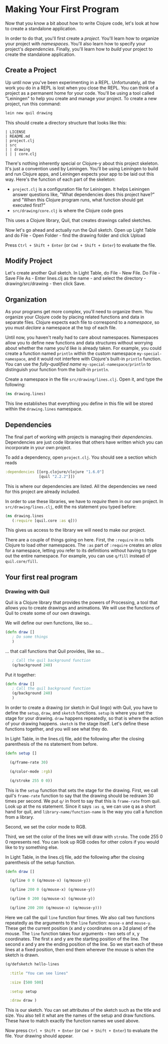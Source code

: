 Making Your First Program
=========================

Now that you know a bit about how to write Clojure code, let's look at how to create a standalone application.

In order to do that, you'll first create a *project*. You'll learn how to organize your project with *namespaces*. You'll also learn how to specify your project's *dependencies*. Finally, you'll learn how to *build* your project to create the standalone application.

## Create a Project

Up until now you've been experimenting in a REPL. Unfortunately, all the work you do in a REPL is lost when you close the REPL. You can think of a project as a permanent home for your code. You'll be using a tool called "Leiningen" to help you create and manage your project. To create a new project, run this command:

```clojure
lein new quil drawing
```

This should create a directory structure that looks like this:

```
| LICENSE
| README.md
| project.clj
| src
| | drawing 
| | | core.clj
```

There's nothing inherently special or Clojure-y about this project skeleton. It's just a convention used by Leiningen. You'll be using Leiningen to build and run Clojure apps, and Leiningen expects your app to be laid out this way. Here's the function of each part of the skeleton:

- `project.clj` is a configuration file for Leiningen. It helps
  Leiningen answer questions like, "What dependencies does this
  project have?" and "When this Clojure program runs, what function
  should get executed first?"
- `src/drawing/core.clj` is where the Clojure code goes

This uses a Clojure library, Quil, that creates drawings called sketches.

Now let's go ahead and actually run the Quil sketch. Open up Light Table and do File - Open Folder - find the drawing folder and click Upload

Press `Ctrl + Shift + Enter` (or `Cmd + Shift + Enter`) to evaluate the file.

## Modify Project

Let's create another Quil sketch. In Light Table, do File - New File. Do File - Save File As - Enter lines.clj as the name - and select the directory - drawing/src/drawing - then click Save. 

## Organization

As your programs get more complex, you'll need to organize them. You organize your Clojure code by placing related functions and data in separate files. Clojure expects each file to correspond to a *namespace*, so you must *declare* a namespace at the top of each file.

Until now, you haven't really had to care about namespaces. Namespaces allow you to define new functions and data structures without worrying about whether the name you'd like is already taken. For example, you could create a function named `println` within the custom namespace `my-special-namespace`, and it would not interfere with Clojure's built-in `println` function. You can use the *fully-qualified name* `my-special-namespace/println` to distinguish your function from the built-in `println`.

Create a namespace in the file `src/drawing/lines.clj`. Open it, and type the following:

```clojure
(ns drawing.lines)
```

This line establishes that everything you define in this file will be stored within the `drawing.lines` namespace.


## Dependencies

The final part of working with projects is managing their *dependencies*. Dependencies are just code libraries that others have written which you can incorporate in your own project.

To add a dependency, open `project.clj`. You should see a section which reads

```clj
:dependencies [[org.clojure/clojure "1.6.0"]
               [quil "2.2.2"]])
```

This is where our dependencies are listed. All the dependencies we need for this project are already included.

In order to use these libraries, we have to _require_ them in our own project. In `src/drawing/lines.clj`, edit the ns statement you typed before:

```clojure
(ns drawing.lines
   (:require [quil.core :as q]))
```

This gives us access to the library we will need to make our project.

There are a couple of things going on here. First, the `:require` in `ns` tells Clojure to load other namespaces. The `:as` part of `:require` creates an *alias* for a namespace, letting you refer to its definitions without having to type out the entire namespace. For example, you can use `q/fill` instead of `quil.core/fill`.

## Your first real program

### Drawing with Quil

Quil is a Clojure library that provides the powers of Processing, a tool that allows you to create drawings and animations. We will use the functions of Quil to create some of our own drawings. 

We will define our own functions, like so...

```clojure
(defn draw []
   ; Do some things
   )
```

... that call functions that Quil provides, like so...

```clojure
   ; Call the quil background function
   (q/background 240)
```

Put it together:
```clojure
(defn draw []
   ; Call the quil background function
   (q/background 240)
   )
```

In order to create a drawing (or sketch in Quil lingo) with Quil, you have to define the `setup`, `draw`, and `sketch` functions. `setup` is where you set the stage for your drawing. `draw` happens repeatedly, so that is where the action of your drawing happens. `sketch` is the stage itself. Let's define these functions together, and you will see what they do.

In Light Table, in the lines.clj file, add the following after the closing parenthesis of the ns statement from before.

```clojure
(defn setup []

  (q/frame-rate 30) 

  (q/color-mode :rgb)

  (q/stroke 255 0 0)) 
```

This is the `setup` function that sets the stage for the drawing. First, we call quil's `frame-rate` function to say that the drawing should be redrawn 30 times per second. We put `q/` in front to say that this is `frame-rate` from quil. Look up at the ns statement. Since it says `:as q`, we can use q as a short hand for quil, and `library-name/function-name` is the way you call a function from a library.

Second, we set the color mode to RGB.

Third, we set the color of the lines we will draw with `stroke`. The code 255 0 0 represents red. You can look up RGB codes for other colors if you would like to try something else.

In Light Table, in the lines.clj file, add the following after the closing parenthesis of the setup function.

```clojure
(defn draw []

  (q/line 0 0 (q/mouse-x) (q/mouse-y))

  (q/line 200 0 (q/mouse-x) (q/mouse-y))

  (q/line 0 200 (q/mouse-x) (q/mouse-y))

  (q/line 200 200 (q/mouse-x) (q/mouse-y)))
```

Here we call the quil `line` function four times. We also call two functions repeatedly as the arguments to the `line` function: `mouse-x` and `mouse-y`. These get the current position (x and y coordinates on a 2d plane) of the mouse. The `line` function takes four arguments - two sets of x, y coordinates. The first x and y are the starting position of the line. The second x and y are the ending position of the line. So we start each of these lines at a fixed position, then end them wherever the mouse is when the sketch is drawn.

```clojure
(q/defsketch hello-lines

  :title "You can see lines"

  :size [500 500]

  :setup setup

  :draw draw )
```

This is our sketch. You can set attributes of the sketch such as the title and size. You also tell it what are the names of the setup and draw functions. These have to match exactly the function names we used above.

Now press `Ctrl + Shift + Enter` (or `Cmd + Shift + Enter`) to evaluate the file. Your drawing should appear.
